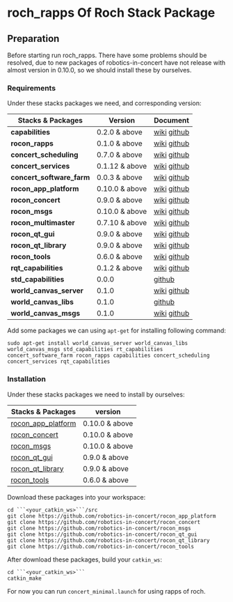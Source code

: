 # roch_rapps Of Roch Stack Package

## Preparation

Before starting run roch_rapps. There have some problems should be resolved, due to new packages of robotics-in-concert have not release with almost version in 0.10.0, so we should install these by ourselves.

### Requirements

Under these stacks packages we need, and corresponding version:

Stacks & Packages | Version | Document |
---------------- | ----------------- | ------------------|
**capabilities** | 0.2.0 & above | [wiki](https://wiki.ros.org/capabilities) [github](https://github.com/osrf/capabilities) |
**rocon_rapps** | 0.1.0 & above | [wiki](https://wiki.ros.org/rocon_rapps) [github](https://github.com/robotics-in-concert/rocon_rapps) |
**concert_scheduling** | 0.7.0 & above | [wiki](https://wiki.ros.org/concert_sceduling) [github](https://github.com/utexas-bwi/concert_scheduling) |
**concert_services** | 0.1.12 & above | [wiki](https://wiki.ros.org/concert_services) [github](https://github.com/robotics-in-concert/concert_services) |
**concert_software_farm** | 0.0.3 & above | [wiki](https://wiki.ros.org/concert_software_farm) [github](https://github.com/robotics-in-concert/rocon_concert) |
**rocon_app_platform** | 0.10.0 & above | [wiki](https://wiki.ros.org/rocon_app_platform) [github](https://github.com/robotics-in-concert/rocon_app_platform) |
**rocon_concert** | 0.9.0 & above | [wiki](https://wiki.ros.org/rocon_concert) [github](https://github.com/robotics-in-concert/rocon_concert) |
**rocon_msgs** | 0.10.0 & above | [wiki](https://wiki.ros.org/rocon_msgs) [github](https://github.com/robotics-in-concert/rocon_msgs) |
**rocon_multimaster** | 0.7.10 & above | [wiki](https://wiki.ros.org/rocon_multimaster) [github](https://github.com/robotics-in-concert/rocon_multimaster) |
**rocon_qt_gui** | 0.9.0 & above | [wiki](http://wiki.ros.org/rocon_qt_gui) [github](https://github.com/robotics-in-concert/rocon_qt_gui) |
**rocon_qt_library** | 0.9.0 & above | [wiki](http://wiki.ros.org/rocon_qt_library) [github](https://github.com/robotics-in-concert/rocon_qt_gui) |
**rocon_tools** | 0.6.0 & above | [wiki](http://wiki.ros.org/rocon_tools) [github](https://github.com/robotics-in-concert/rocon_tools) |
**rqt_capabilities** | 0.1.2 & above | [wiki](http://wiki.ros.org/rqt_capabilities) [github](https://github.com/osrf/rqt_capabilities) |
**std_capabilities** | 0.0.0 |  [github](https://github.com/osrf/std_capabilities) |
**world_canvas_server** | 0.1.0 | [wiki](http://wiki.ros.org/world_canvas_server) [github](https://github.com/corot/world_canvas) |
**world_canvas_libs** | 0.1.0 | [github](https://github.com/corot/world_canvas_libs) |
**world_canvas_msgs** | 0.1.0 | [wiki](http://wiki.ros.org/world_canvas_msgs) [github](https://github.com/corot/world_canvas_msgs) |

Add some packages we can using `````apt-get````` for installing following command:

    sudo apt-get install world_canvas_server world_canvas_libs world_canvas_msgs std_capabilities rt_capabilities concert_software_farm rocon_rapps capabilities concert_scheduling concert_services rqt_capabilities

### Installation

Under these stacks packages we need to install by ourselves:

Stacks & Packages | version |
------------------- | ------------------- |
[rocon_app_platform](https://github.com/robotics-in-concert/rocon_app_platform) | 0.10.0 & above |
[rocon_concert](https://github.com/robotics-in-concert/rocon_concert) | 0.10.0 & above |
[rocon_msgs](https://github.com/robotics-in-concert/rocon_msgs) | 0.10.0 & above |
[rocon_qt_gui](https://github.com/robotics-in-concert/rocon_qt_gui) | 0.9.0 & above |
[rocon_qt_library](https://github.com/robotics-in-concert/rocon_qt_library) | 0.9.0 & above |
[rocon_tools](https://github.com/robotics-in-concert/rocon_tools) | 0.6.0 & above |

Download these packages into your workspace:

    cd ```<your_catkin_ws>```/src
    git clone https://github.com/robotics-in-concert/rocon_app_platform
    git clone https://github.com/robotics-in-concert/rocon_concert
    git clone https://github.com/robotics-in-concert/rocon_msgs
    git clone https://github.com/robotics-in-concert/rocon_qt_gui
    git clone https://github.com/robotics-in-concert/rocon_qt_library
    git clone https://github.com/robotics-in-concert/rocon_tools

After download these packages, build your ```catkin_ws```:

    cd ```<your_catkin_ws>```
    catkin_make

For now you can run ```concert_minimal.launch``` for using rapps of roch.


